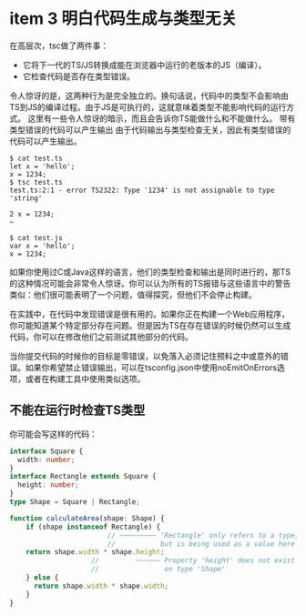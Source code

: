 # item 3 明白代码生成与类型无关
在高层次，tsc做了两件事：
* 它将下一代的TS/JS转换成能在浏览器中运行的老版本的JS（编译）。
* 它检查代码是否存在类型错误。

令人惊讶的是，这两种行为是完全独立的。换句话说，代码中的类型不会影响由TS到JS的编译过程。由于JS是可执行的，这就意味着类型不能影响代码的运行方式。
这里有一些令人惊讶的暗示，而且会告诉你TS能做什么和不能做什么。
带有类型错误的代码可以产生输出
由于代码输出与类型检查无关，因此有类型错误的代码可以产生输出。

```
$ cat test.ts
let x = 'hello';
x = 1234;
$ tsc test.ts
test.ts:2:1 - error TS2322: Type '1234' is not assignable to type 'string'
​
2 x = 1234;
~
​
$ cat test.js
var x = 'hello';
x = 1234;
```
如果你使用过C或Java这样的语言，他们的类型检查和输出是同时进行的，那TS的这种情况可能会非常令人惊讶。你可以认为所有的TS报错与这些语言中的警告类似：他们很可能表明了一个问题，值得探究，但他们不会停止构建。

在实践中，在代码中发现错误是很有用的。如果你正在构建一个Web应用程序，你可能知道某个特定部分存在问题。但是因为TS在存在错误的时候仍然可以生成代码，你可以在修改他们之前测试其他部分的代码。

当你提交代码的时候你的目标是零错误，以免落入必须记住预料之中或意外的错误。如果你希望禁止错误输出，可以在tsconfig.json中使用noEmitOnErrors选项，或者在构建工具中使用类似选项。

## 不能在运行时检查TS类型
你可能会写这样的代码：

```TypeScript
interface Square {
  width: number;
}
interface Rectangle extends Square {
  height: number;
}
type Shape = Square | Rectangle;

function calculateArea(shape: Shape) {
    if (shape instanceof Rectangle) {
                        // ~~~~~~~~~ 'Rectangle' only refers to a type,
                        //           but is being used as a value here
    return shape.width * shape.height;
                    //         ~~~~~~ Property 'height' does not exist
                    //                on type 'Shape'
    } else {
      return shape.width * shape.width;
    }
}
```
